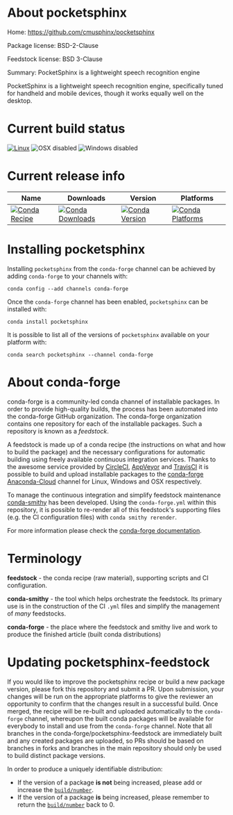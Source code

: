 About pocketsphinx
==================

Home: https://github.com/cmusphinx/pocketsphinx

Package license: BSD-2-Clause

Feedstock license: BSD 3-Clause

Summary: PocketSphinx is a lightweight speech recognition engine

PocketSphinx is a lightweight speech recognition engine, specifically
tuned for handheld and mobile devices, though it works equally well on
the desktop.


Current build status
====================

[![Linux](https://img.shields.io/circleci/project/github/conda-forge/pocketsphinx-feedstock/master.svg?label=Linux)](https://circleci.com/gh/conda-forge/pocketsphinx-feedstock)
![OSX disabled](https://img.shields.io/badge/OSX-disabled-lightgrey.svg)
![Windows disabled](https://img.shields.io/badge/Windows-disabled-lightgrey.svg)

Current release info
====================

| Name | Downloads | Version | Platforms |
| --- | --- | --- | --- |
| [![Conda Recipe](https://img.shields.io/badge/recipe-pocketsphinx-green.svg)](https://anaconda.org/conda-forge/pocketsphinx) | [![Conda Downloads](https://img.shields.io/conda/dn/conda-forge/pocketsphinx.svg)](https://anaconda.org/conda-forge/pocketsphinx) | [![Conda Version](https://img.shields.io/conda/vn/conda-forge/pocketsphinx.svg)](https://anaconda.org/conda-forge/pocketsphinx) | [![Conda Platforms](https://img.shields.io/conda/pn/conda-forge/pocketsphinx.svg)](https://anaconda.org/conda-forge/pocketsphinx) |

Installing pocketsphinx
=======================

Installing `pocketsphinx` from the `conda-forge` channel can be achieved by adding `conda-forge` to your channels with:

```
conda config --add channels conda-forge
```

Once the `conda-forge` channel has been enabled, `pocketsphinx` can be installed with:

```
conda install pocketsphinx
```

It is possible to list all of the versions of `pocketsphinx` available on your platform with:

```
conda search pocketsphinx --channel conda-forge
```


About conda-forge
=================

conda-forge is a community-led conda channel of installable packages.
In order to provide high-quality builds, the process has been automated into the
conda-forge GitHub organization. The conda-forge organization contains one repository
for each of the installable packages. Such a repository is known as a *feedstock*.

A feedstock is made up of a conda recipe (the instructions on what and how to build
the package) and the necessary configurations for automatic building using freely
available continuous integration services. Thanks to the awesome service provided by
[CircleCI](https://circleci.com/), [AppVeyor](https://www.appveyor.com/)
and [TravisCI](https://travis-ci.org/) it is possible to build and upload installable
packages to the [conda-forge](https://anaconda.org/conda-forge)
[Anaconda-Cloud](https://anaconda.org/) channel for Linux, Windows and OSX respectively.

To manage the continuous integration and simplify feedstock maintenance
[conda-smithy](https://github.com/conda-forge/conda-smithy) has been developed.
Using the ``conda-forge.yml`` within this repository, it is possible to re-render all of
this feedstock's supporting files (e.g. the CI configuration files) with ``conda smithy rerender``.

For more information please check the [conda-forge documentation](https://conda-forge.org/docs/).

Terminology
===========

**feedstock** - the conda recipe (raw material), supporting scripts and CI configuration.

**conda-smithy** - the tool which helps orchestrate the feedstock.
                   Its primary use is in the construction of the CI ``.yml`` files
                   and simplify the management of *many* feedstocks.

**conda-forge** - the place where the feedstock and smithy live and work to
                  produce the finished article (built conda distributions)


Updating pocketsphinx-feedstock
===============================

If you would like to improve the pocketsphinx recipe or build a new
package version, please fork this repository and submit a PR. Upon submission,
your changes will be run on the appropriate platforms to give the reviewer an
opportunity to confirm that the changes result in a successful build. Once
merged, the recipe will be re-built and uploaded automatically to the
`conda-forge` channel, whereupon the built conda packages will be available for
everybody to install and use from the `conda-forge` channel.
Note that all branches in the conda-forge/pocketsphinx-feedstock are
immediately built and any created packages are uploaded, so PRs should be based
on branches in forks and branches in the main repository should only be used to
build distinct package versions.

In order to produce a uniquely identifiable distribution:
 * If the version of a package **is not** being increased, please add or increase
   the [``build/number``](https://conda.io/docs/user-guide/tasks/build-packages/define-metadata.html#build-number-and-string).
 * If the version of a package **is** being increased, please remember to return
   the [``build/number``](https://conda.io/docs/user-guide/tasks/build-packages/define-metadata.html#build-number-and-string)
   back to 0.
